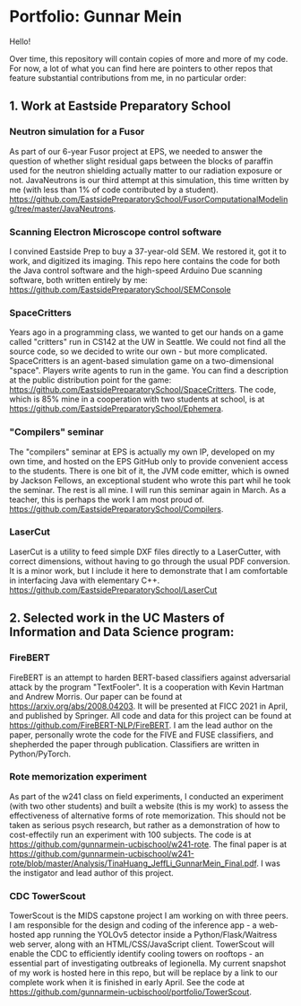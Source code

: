 # Portfolio: Gunnar Mein

Hello! 

Over time, this repository will contain copies of more and more of my code. For now, a lot of what you can find here are pointers to other repos that feature substantial contributions from me, in no particular order:

## 1. Work at Eastside Preparatory School

### Neutron simulation for a Fusor

As part of our 6-year Fusor project at EPS, we needed to answer the question of whether slight residual gaps between the blocks of paraffin used for the neutron shielding actually matter to our radiation exposure or not. JavaNeutrons is our third attempt at this simulation, this time written by me (with less than 1% of code contributed by a student). https://github.com/EastsidePreparatorySchool/FusorComputationalModeling/tree/master/JavaNeutrons.

### Scanning Electron Microscope control software

I convined Eastside Prep to buy a 37-year-old SEM. We restored it, got it to work, and digitized its imaging. This repo here contains the code for both the Java control software and the high-speed Arduino Due scanning software, both written entirely by me: https://github.com/EastsidePreparatorySchool/SEMConsole

### SpaceCritters

Years ago in a programming class, we wanted to get our hands on a game called "critters" run in CS142 at the UW in Seattle. We could not find all the source code, so we decided to write our own - but more complicated. SpaceCritters is an agent-based simulation game on a two-dimensional "space". Players write agents to run in the game. You can find a description at the public distribution point for the game: https://github.com/EastsidePreparatorySchool/SpaceCritters. The code, which is 85% mine in a cooperation with two students at school, is at https://github.com/EastsidePreparatorySchool/Ephemera.

### "Compilers" seminar

The "compilers" seminar at EPS is actually my own IP, developed on my own time, and hosted on the EPS GitHub only to provide convenient access to the students. There is one bit of it, the JVM code emitter, which is owned by Jackson Fellows, an exceptional student who wrote this part whil he took the seminar. The rest is all mine. I will run this seminar again in March. As a teacher, this is perhaps the work I am most proud of. https://github.com/EastsidePreparatorySchool/Compilers.

### LaserCut

LaserCut is a utility to feed simple DXF files directly to a LaserCutter, with correct dimensions, without having to go through the usual PDF conversion. It is a minor work, but I include it here to demonstrate that I am comfortable in interfacing Java with elementary C++. https://github.com/EastsidePreparatorySchool/LaserCut


## 2. Selected work in the UC Masters of Information and Data Science program:

### FireBERT

FireBERT is an attempt to harden BERT-based classifiers against adversarial attack by the program "TextFooler". It is a cooperation with Kevin Hartman and Andrew Morris. Our paper can be found at https://arxiv.org/abs/2008.04203. It will be presented at FICC 2021 in April, and published by Springer. All code and data for this project can be found at https://github.com/FireBERT-NLP/FireBERT. I am the lead author on the paper, personally wrote the code for the FIVE and FUSE classifiers, and shepherded the paper through publication. Classifiers are written in Python/PyTorch. 

### Rote memorization experiment

As part of the w241 class on field experiments, I conducted an experiment (with two other students) and built a website (this is my work) to assess the effectiveness of alternative forms of rote memorization. This should not be taken as serious psych research, but rather as a demonstration of how to cost-effectily run an experiment with 100 subjects. The code is at https://github.com/gunnarmein-ucbischool/w241-rote. The final paper is at https://github.com/gunnarmein-ucbischool/w241-rote/blob/master/Analysis/TinaHuang_JeffLi_GunnarMein_Final.pdf. I was the instigator and lead author of this project. 

###  CDC TowerScout

TowerScout is the MIDS capstone project I am working on with three peers. I am responsible for the design and coding of the inference app - a web-hosted app running the YOLOv5 detector inside a Python/Flask/Waitress web server, along with an HTML/CSS/JavaScript client. TowerScout will enable the CDC to efficiently identify cooling towers on rooftops - an essential part of investigating outbreaks of legionella. My current snapshot of my work is hosted here in this repo, but will be replace by a link to our complete work when it is finished in early April. See the code at https://github.com/gunnarmein-ucbischool/portfolio/TowerScout.






